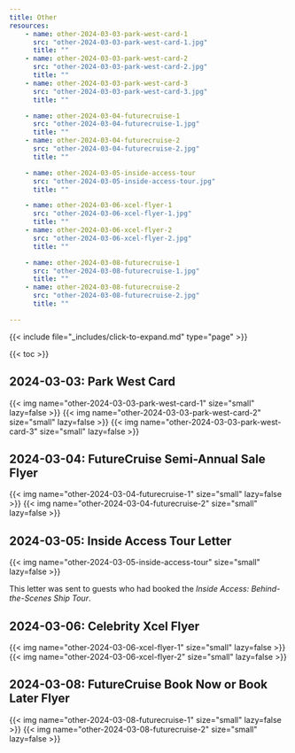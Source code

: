 ```yaml
---
title: Other
resources:
    - name: other-2024-03-03-park-west-card-1
      src: "other-2024-03-03-park-west-card-1.jpg"
      title: ""
    - name: other-2024-03-03-park-west-card-2
      src: "other-2024-03-03-park-west-card-2.jpg"
      title: ""
    - name: other-2024-03-03-park-west-card-3
      src: "other-2024-03-03-park-west-card-3.jpg"
      title: ""

    - name: other-2024-03-04-futurecruise-1
      src: "other-2024-03-04-futurecruise-1.jpg"
      title: ""
    - name: other-2024-03-04-futurecruise-2
      src: "other-2024-03-04-futurecruise-2.jpg"
      title: ""

    - name: other-2024-03-05-inside-access-tour
      src: "other-2024-03-05-inside-access-tour.jpg"
      title: ""

    - name: other-2024-03-06-xcel-flyer-1
      src: "other-2024-03-06-xcel-flyer-1.jpg"
      title: ""
    - name: other-2024-03-06-xcel-flyer-2
      src: "other-2024-03-06-xcel-flyer-2.jpg"
      title: ""

    - name: other-2024-03-08-futurecruise-1
      src: "other-2024-03-08-futurecruise-1.jpg"
      title: ""
    - name: other-2024-03-08-futurecruise-2
      src: "other-2024-03-08-futurecruise-2.jpg"
      title: ""

---
```


{{< include file="_includes/click-to-expand.md" type="page" >}}

{{< toc >}}

## 2024-03-03: Park West Card

{{< img name="other-2024-03-03-park-west-card-1" size="small" lazy=false >}}
{{< img name="other-2024-03-03-park-west-card-2" size="small" lazy=false >}}
{{< img name="other-2024-03-03-park-west-card-3" size="small" lazy=false >}}

## 2024-03-04: FutureCruise Semi-Annual Sale Flyer

{{< img name="other-2024-03-04-futurecruise-1" size="small" lazy=false >}}
{{< img name="other-2024-03-04-futurecruise-2" size="small" lazy=false >}}

## 2024-03-05: Inside Access Tour Letter

{{< img name="other-2024-03-05-inside-access-tour" size="small" lazy=false >}}

This letter was sent to guests who had booked the *Inside Access: Behind-the-Scenes Ship Tour*.

## 2024-03-06: Celebrity Xcel Flyer

{{< img name="other-2024-03-06-xcel-flyer-1" size="small" lazy=false >}}
{{< img name="other-2024-03-06-xcel-flyer-2" size="small" lazy=false >}}

## 2024-03-08: FutureCruise Book Now or Book Later Flyer

{{< img name="other-2024-03-08-futurecruise-1" size="small" lazy=false >}}
{{< img name="other-2024-03-08-futurecruise-2" size="small" lazy=false >}}
